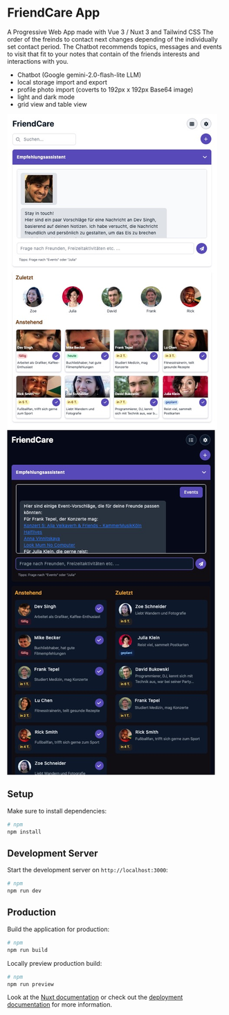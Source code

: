 # FriendCare App

A Progressive Web App made with Vue 3 / Nuxt 3 and Tailwind CSS
The order of the freinds to contact next changes depending of the individually set contact period.
The Chatbot recommends topics, messages and events to visit that fit to your notes that contain of the friends interests and interactions with you.

- Chatbot (Google gemini-2.0-flash-lite LLM)
- local storage import and export
- profile photo import (coverts to 192px x 192px Base64 image)
- light and dark mode
- grid view and table view

![](./assets/screenshot1.jpg)
![](./assets/screenshot2.jpg)

## Setup

Make sure to install dependencies:

```bash
# npm
npm install
```

## Development Server

Start the development server on `http://localhost:3000`:

```bash
# npm
npm run dev
```

## Production

Build the application for production:

```bash
# npm
npm run build
```

Locally preview production build:

```bash
# npm
npm run preview
```

Look at the [Nuxt documentation](https://nuxt.com/docs/getting-started/introduction) or
check out the [deployment documentation](https://nuxt.com/docs/getting-started/deployment) for more information.
